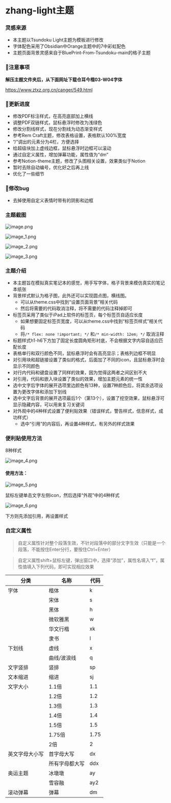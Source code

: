 # zhang-light主题

### 灵感来源

- 本主题以Tsundoku Light主题为模板进行修改
- 字体配色采用了Obsidian中Orange主题中的7中彩虹配色
- 主题页面背景灵感来自于BluePrint-From-Tsundoku-main的格子主题

### 📌注意事项

**解压主题文件夹后，从下面网址下载仓耳今楷03-W04字体**

https://www.ztxz.org.cn/canger/549.html

### 🎉更新进度

- 修改PDF标注样式，在高亮底部加上横线
- 调整PDF双链样式，鼠标悬浮时修改为浅绿色
- 修改分割线样式，现在分割线为动态渐变样式
- 参考Rem Craft主题，修改表格设置，表格默认100%宽度
- “/”调出的元素分为4栏，方便选择
- 给超级块加上虚线边框，鼠标悬浮时边框可以滚动
- 通过自定义属性，增加弹幕功能，属性值为“dm“
- 参考Notion-theme主题，修改了头图相关设置，效果类似于Notion
- 暂时去除自动编号，优化好之后再上线
- 优化了一些细节

### 🎈修改bug

- 去掉使用自定义表情时带有的阴影和边框

### 主题截图

![image.png](https://tva1.sinaimg.cn/large/0082QUidly1gz54x8db4gj31hc0smna9.jpg)

![image_1.png](https://tva1.sinaimg.cn/large/0082QUidly1gz54yb0m7qj31hc0smtkz.jpg)

![image_2.png](https://tva1.sinaimg.cn/large/0082QUidly1gz54ymxg7wj31hc0smti3.jpg)

![image_3.png](https://tva1.sinaimg.cn/large/0082QUidly1gz54yuy83pj31hc0smk6k.jpg)

### 主题介绍

- 本主题旨在模拟真实笔记本的感觉，用手写字体，格子背景来模仿真实的笔记本纸张
- 背景样式默认为格子图，此外还可以实现圆点图，横线图。
	- 可以从theme.css中找到“设置页面背景”相关代码
	- 然后将需要的代码取消注释，将不需要的代码注释掉即可
- 标签页采用了类似于iPad上软件的标签页，每个标签页自适应长度
	- 如果想要固定标签页宽度，可以从theme.css中找到“标签页样式”相关代码
	- 将`/* flex: none !important; */` 和`/* min-width: 12em; */` 取消注释
- 标题样式h1-h6下方加了固定长度圆角矩形衬底，不会根据文字内容自适应匹配长度
- 表格单行和双行颜色不同，鼠标悬浮时会有高亮显示；表格列边框不明显
- 对引用块和超链接设置了类似的格式，后面加了不同的icon，且鼠标悬浮时会显示不同颜色
- 对行内代码和键盘设置了同样的效果，因为觉得这两者之间区别不大
- 对引用，代码和嵌入块设置了类似的效果，增加主题元素的统一性
- 选中文字后字体的展开选项里边颜色有13种，设置7种颜色后，将其余选项设置为更改字体和添加下划线
- 选中文字后背景的展开选项最后1个（第13个），设置了挖空效果，鼠标悬浮可显示隐藏内容，可以用来复习关键词
- 对外观中的4种样式设置了便利贴效果（错误样式，警告样式，信息样式，成功样式）
	- 选中“引用”的内容后，再设置4种样式，有另外的样式效果

### 便利贴使用方法

8种样式

![image_4.png](https://tva1.sinaimg.cn/large/0082QUidly1gz54zevd3ij30yy0nkdnj.jpg)

#### 使用方法：

![image_5.png](https://tva1.sinaimg.cn/large/0082QUidly1gz54ztjqy9j30x50kwtgr.jpg)

鼠标左键单击文字左侧icon，然后选择“外观”中的4种样式



![image_6.png](https://tva1.sinaimg.cn/large/0082QUidly1gz55097zjzj30ud0jp7bz.jpg)

下方则先添加引用，再设置样式



### 自定义属性

> 自定义属性针对整个段落生效，不针对段落中的部分文字生效（只能是一个段落，不能按住Enter分行，要按住Ctrl+Enter）


> 自定义属性shift+鼠标左键，弹出窗口中，选择“添加”，属性名填入“f”，属性值填入下列代码，即可实现相应效果


|分类|名称|代码|
|---|---|---|
|字体|楷体|k|
| |宋体|s|
| |黑体|h|
| |微软雅黑|w|
| |华文行楷|xk|
| |隶书|l|
|下划线|虚线|x|
| |曲线/波浪线|q|
|文字竖排|竖排|sp|
|文本缩进|缩进|sj|
|文字大小|1.1倍|1.1|
| |1.2倍|1.2|
| |1.3倍|1.3|
| |1.4倍|1.4|
| |1.5倍|1.5|
| |1.75倍|1.75|
| |2倍|2|
|英文字母大小写|首字母大写|dx|
| |所有字母都大写|ddx|
|奥运主题|冰墩墩|ay|
| |雪容融|ay2|
| 滚动弹幕|弹幕|dm|
